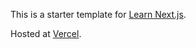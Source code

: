 This is a starter template for [Learn Next.js](https://nextjs.org/learn).

Hosted at [Vercel](https://gawiga-nextjs.vercel.app/).
